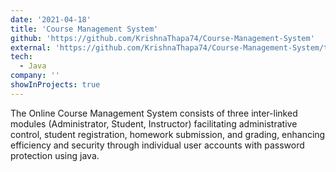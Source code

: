 ```yaml
---
date: '2021-04-18'
title: 'Course Management System'
github: 'https://github.com/KrishnaThapa74/Course-Management-System'
external: 'https://github.com/KrishnaThapa74/Course-Management-System/tree/master/src'
tech:
  - Java
company: ''
showInProjects: true
---
```


The Online Course Management System consists of three inter-linked modules (Administrator, Student, Instructor) facilitating administrative control, student registration, homework submission, and grading, enhancing efficiency and security through individual user accounts with password protection using java.
